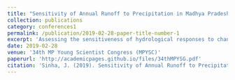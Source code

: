```yaml
---
title: "Sensitivity of Annual Runoff to Precipitation in Madhya Pradesh, India."
collection: publications
category: conferences1
permalink: /publication/2019-02-28-paper-title-number-1
excerpt: 'Assessing the sensitiveness of hydrological responses to changing climate is an important topic in the field of hydrology. Any substantial changes in the available water yield or runoff put the human society in danger. Thus, predicting the fluctuations in runoff generations is a key for proper implementation of water management plans. The present study is conducted to evaluate the sensitivity of water yield to variations in the annual precipitation by quantifying precipitation elasticity of runoff in the state of Madhya Pradesh. Budyko based climate elasticity method is adopted with a parametric Budyko equation to incorporate the inherent surface characteristics in the analysis. Pixel-scale calculations are carried out to implement the heterogeneity of hydro-climatological parameter into elasticity. The precipitation elasticity values are presented as spatial mean values. It is observed that elasticity value ranged between 1.254 and 1.505 with a mean value of 1.334 for the 39 watersheds, considered in the study. It means that a 10 % change in the mean annual precipitation would result in 12.54 % to 15.05 % change in runoff generation. The values of elasticity are further presented for 5 major river basins (ranged between 1.304 and 1.401) and the 51 districts (ranged between 1.254 and 1.445) covered by the state. A significant inverse exponential relationship is observed between gridded precipitation elasticity of runoff to runoff ratio (R 2 = 0.876, P < 0.01) and mean annual runoff (R 2 = 0.420, p < 0.01). In addition, it is observed that runoff is more sensitive to variation in annual precipitation in the arid regions of the state compared to the humid regions. Quantification of runoff elasticity to precipitation is an effective approach to evaluate the influence of climatic variability on the catchment hydrology.'
date: 2019-02-28
venue: '34th MP Young Scientist Congress (MPYSC)'
paperurl: 'http://academicpages.github.io/files/34thMPYSG.pdf' 
citation: 'Sinha, J. (2019). Sensitivity of Annual Runoff to Precipitation in Madhya Pradesh, India. 34th MP Young Scientist Congress (MPYSC), 28 February-1 March 2019, M.P. Council of Science and Technology, Bhopal. '
---
```


